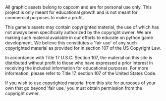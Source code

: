 All graphic assets belong to capcom and are for personal use only. This project is only meant for educational growth and is not meant for commercial purposes to make a profit.

This game's assets may contain copyrighted material, the use of which has not always been specifically authorized by the copyright owner. We are making such material available in our efforts to educate on python game development. We believe this constitutes a 'fair use' of any such copyrighted material as provided for in section 107 of the US Copyright Law.

In accordance with Title 17 U.S.C. Section 107, the material on this site is distributed without profit to those who have expressed a prior interest in receiving the included information for educational purposes. For more information, please refer to Title 17, section 107 of the United States Code.

If you wish to use copyrighted material from this site for purposes of your own that go beyond 'fair use,' you must obtain permission from the copyright owner.
